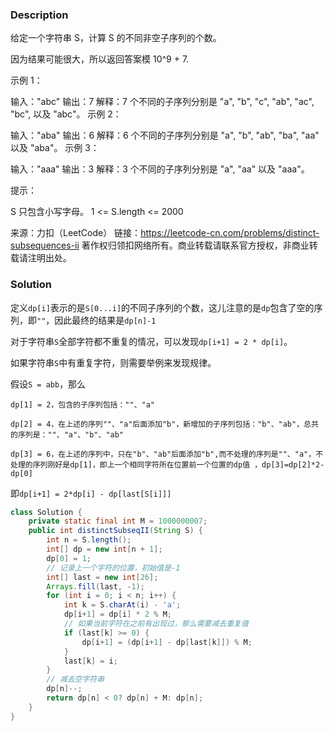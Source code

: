 ### Description

给定一个字符串 S，计算 S 的不同非空子序列的个数。

因为结果可能很大，所以返回答案模 10^9 + 7.

 

示例 1：

输入："abc"
输出：7
解释：7 个不同的子序列分别是 "a", "b", "c", "ab", "ac", "bc", 以及 "abc"。
示例 2：

输入："aba"
输出：6
解释：6 个不同的子序列分别是 "a", "b", "ab", "ba", "aa" 以及 "aba"。
示例 3：

输入："aaa"
输出：3
解释：3 个不同的子序列分别是 "a", "aa" 以及 "aaa"。




提示：

S 只包含小写字母。
1 <= S.length <= 2000

来源：力扣（LeetCode）
链接：https://leetcode-cn.com/problems/distinct-subsequences-ii
著作权归领扣网络所有。商业转载请联系官方授权，非商业转载请注明出处。

### Solution

定义`dp[i]`表示的是`S[0...i]`的不同子序列的个数，这儿注意的是`dp`包含了空的序列，即`""`，因此最终的结果是`dp[n]-1`

对于字符串`S`全部字符都不重复的情况，可以发现`dp[i+1] = 2 * dp[i]`。

如果字符串`S`中有重复字符，则需要举例来发现规律。

假设`S = abb`，那么

`dp[1] = 2，包含的子序列包括：""、"a"`

`dp[2] = 4，在上述的序列""、"a"后面添加"b"，新增加的子序列包括："b"、"ab"，总共的序列是：""、"a"、"b"、"ab"`

`dp[3] = 6，在上述的序列中，只在"b"、"ab"后面添加"b",而不处理的序列是""、"a"，不处理的序列刚好是dp[1]，即上一个相同字符所在位置前一个位置的dp值 ，dp[3]=dp[2]*2-dp[0]`

即`dp[i+1] = 2*dp[i] - dp[last[S[i]]]`

```java
class Solution {
    private static final int M = 1000000007;
    public int distinctSubseqII(String S) {
        int n = S.length();
        int[] dp = new int[n + 1];
        dp[0] = 1;
        // 记录上一个字符的位置，初始值是-1
        int[] last = new int[26];
        Arrays.fill(last, -1);
        for (int i = 0; i < n; i++) {
            int k = S.charAt(i) - 'a';
            dp[i+1] = dp[i] * 2 % M;
            // 如果当前字符在之前有出现过，那么需要减去重复值
            if (last[k] >= 0) {
                dp[i+1] = (dp[i+1] - dp[last[k]]) % M;
            }
            last[k] = i;
        }
        // 减去空字符串
        dp[n]--;
        return dp[n] < 0? dp[n] + M: dp[n]; 
    }
}
```

